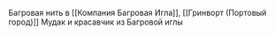 Багровая нить в [[Компания Багровая Игла]], 
[[Гринворт (Портовый город)]]
Мудак и красавчик из Багровой иглы
